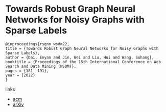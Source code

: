 # Towards Robust Graph Neural Networks for Noisy Graphs with Sparse Labels

```
@inproceedings{rsgnn_wsdm22,
title = {Towards Robust Graph Neural Networks for Noisy Graphs with Sparse Labels},
author = {Dai, Enyan and Jin, Wei and Liu, Hui and Wang, Suhang},
booktitle = {Proceedings of the 15th International Conference on Web Search and Data Mining (WSDM)},
pages = {181--191},
year = {2022}
}
```

links
- [acm](https://dl.acm.org/doi/10.1145/3488560.3498408)
- [arXiv](https://arxiv.org/abs/2201.00232)
